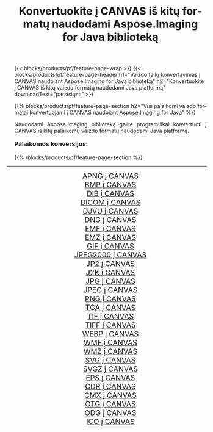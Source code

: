 ﻿---
title: Konvertuokite į CANVAS iš kitų formatų naudodami Aspose.Imaging for Java biblioteką 
weight: 3920
url: /lt/java/conversion/to/canvas/ 
lang: lt
langdirlevel: 2
locales: zh-hans,ja,it,ru,de,es,fr,nl,id,lt,pl,pt,vi,tr,ko,zh-hant,ar,hi,th,sv,cs,uk,he
description: Naudodami Aspose.Imaging galite konvertuoti į CANVAS iš kitų formatų naudodami Java
---

{{< blocks/products/pf/feature-page-wrap >}}
{{< blocks/products/pf/feature-page-header h1="Vaizdo failų konvertavimas į CANVAS naudojant Aspose.Imaging for Java biblioteką" h2="Konvertuokite į CANVAS iš kitų vaizdo formatų naudodami Java platformą" downloadText="parsisiųsti" >}}


{{% blocks/products/pf/feature-page-section  h2="Visi palaikomi vaizdo formatai konvertuojami į CANVAS naudojant Aspose.Imaging for Java" %}}
<p align=justify>Naudodami Aspose.Imaging biblioteką galite programiškai konvertuoti į CANVAS iš kitų palaikomų vaizdo formatų naudodami Java platformą.</p>
<h3 style="margin-top:16px;">
Palaikomos konversijos:
</h3>
{{% /blocks/products/pf/feature-page-section %}}
<div class="container-fluid productfamilypage bg-gray">
    <div class="convertypes bg-gray agp-content section">
        <div class="container">
		<hr style="margin-left:-20px;"/>
		<div class="row other-converters" style="gap: 10px;font-size: 19px;text-align:center;">
		    <div class='col-md-3 other-converter remove-lp remove-rp'><a href="/imaging/lt/java/conversion/apng-to-canvas/" style="padding:15px;">APNG į CANVAS</a></div>
<div class='col-md-3 other-converter remove-lp remove-rp'><a href="/imaging/lt/java/conversion/bmp-to-canvas/" style="padding:15px;">BMP į CANVAS</a></div>
<div class='col-md-3 other-converter remove-lp remove-rp'><a href="/imaging/lt/java/conversion/dib-to-canvas/" style="padding:15px;">DIB į CANVAS</a></div>
<div class='col-md-3 other-converter remove-lp remove-rp'><a href="/imaging/lt/java/conversion/dicom-to-canvas/" style="padding:15px;">DICOM į CANVAS</a></div>
<div class='col-md-3 other-converter remove-lp remove-rp'><a href="/imaging/lt/java/conversion/djvu-to-canvas/" style="padding:15px;">DJVU į CANVAS</a></div>
<div class='col-md-3 other-converter remove-lp remove-rp'><a href="/imaging/lt/java/conversion/dng-to-canvas/" style="padding:15px;">DNG į CANVAS</a></div>
<div class='col-md-3 other-converter remove-lp remove-rp'><a href="/imaging/lt/java/conversion/emf-to-canvas/" style="padding:15px;">EMF į CANVAS</a></div>
<div class='col-md-3 other-converter remove-lp remove-rp'><a href="/imaging/lt/java/conversion/emz-to-canvas/" style="padding:15px;">EMZ į CANVAS</a></div>
<div class='col-md-3 other-converter remove-lp remove-rp'><a href="/imaging/lt/java/conversion/gif-to-canvas/" style="padding:15px;">GIF į CANVAS</a></div>
<div class='col-md-3 other-converter remove-lp remove-rp'><a href="/imaging/lt/java/conversion/jpeg2000-to-canvas/" style="padding:15px;">JPEG2000 į CANVAS</a></div>
<div class='col-md-3 other-converter remove-lp remove-rp'><a href="/imaging/lt/java/conversion/jp2-to-canvas/" style="padding:15px;">JP2 į CANVAS</a></div>
<div class='col-md-3 other-converter remove-lp remove-rp'><a href="/imaging/lt/java/conversion/j2k-to-canvas/" style="padding:15px;">J2K į CANVAS</a></div>
<div class='col-md-3 other-converter remove-lp remove-rp'><a href="/imaging/lt/java/conversion/jpg-to-canvas/" style="padding:15px;">JPG į CANVAS</a></div>
<div class='col-md-3 other-converter remove-lp remove-rp'><a href="/imaging/lt/java/conversion/jpeg-to-canvas/" style="padding:15px;">JPEG į CANVAS</a></div>
<div class='col-md-3 other-converter remove-lp remove-rp'><a href="/imaging/lt/java/conversion/png-to-canvas/" style="padding:15px;">PNG į CANVAS</a></div>
<div class='col-md-3 other-converter remove-lp remove-rp'><a href="/imaging/lt/java/conversion/tga-to-canvas/" style="padding:15px;">TGA į CANVAS</a></div>
<div class='col-md-3 other-converter remove-lp remove-rp'><a href="/imaging/lt/java/conversion/tif-to-canvas/" style="padding:15px;">TIF į CANVAS</a></div>
<div class='col-md-3 other-converter remove-lp remove-rp'><a href="/imaging/lt/java/conversion/tiff-to-canvas/" style="padding:15px;">TIFF į CANVAS</a></div>
<div class='col-md-3 other-converter remove-lp remove-rp'><a href="/imaging/lt/java/conversion/webp-to-canvas/" style="padding:15px;">WEBP į CANVAS</a></div>
<div class='col-md-3 other-converter remove-lp remove-rp'><a href="/imaging/lt/java/conversion/wmf-to-canvas/" style="padding:15px;">WMF į CANVAS</a></div>
<div class='col-md-3 other-converter remove-lp remove-rp'><a href="/imaging/lt/java/conversion/wmz-to-canvas/" style="padding:15px;">WMZ į CANVAS</a></div>
<div class='col-md-3 other-converter remove-lp remove-rp'><a href="/imaging/lt/java/conversion/svg-to-canvas/" style="padding:15px;">SVG į CANVAS</a></div>
<div class='col-md-3 other-converter remove-lp remove-rp'><a href="/imaging/lt/java/conversion/svgz-to-canvas/" style="padding:15px;">SVGZ į CANVAS</a></div>
<div class='col-md-3 other-converter remove-lp remove-rp'><a href="/imaging/lt/java/conversion/eps-to-canvas/" style="padding:15px;">EPS į CANVAS</a></div>
<div class='col-md-3 other-converter remove-lp remove-rp'><a href="/imaging/lt/java/conversion/cdr-to-canvas/" style="padding:15px;">CDR į CANVAS</a></div>
<div class='col-md-3 other-converter remove-lp remove-rp'><a href="/imaging/lt/java/conversion/cmx-to-canvas/" style="padding:15px;">CMX į CANVAS</a></div>
<div class='col-md-3 other-converter remove-lp remove-rp'><a href="/imaging/lt/java/conversion/otg-to-canvas/" style="padding:15px;">OTG į CANVAS</a></div>
<div class='col-md-3 other-converter remove-lp remove-rp'><a href="/imaging/lt/java/conversion/odg-to-canvas/" style="padding:15px;">ODG į CANVAS</a></div>
<div class='col-md-3 other-converter remove-lp remove-rp'><a href="/imaging/lt/java/conversion/ico-to-canvas/" style="padding:15px;">ICO į CANVAS</a></div>
                </div>
        </div>
    </div>
</div>
<br/>

